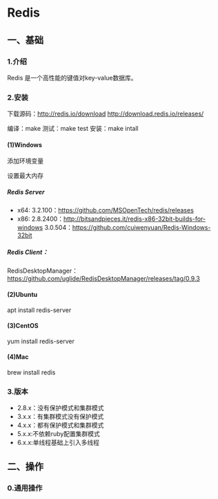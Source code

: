 # Redis

## 一、基础

### 1.介绍

Redis 是一个高性能的键值对key-value数据库。

### 2.安装

下载源码：http://redis.io/download
http://download.redis.io/releases/

编译：make
测试：make test
安装：make intall

#### (1)Windows

添加环境变量

设置最大内存

##### Redis Server
- x64:
3.2.100：https://github.com/MSOpenTech/redis/releases
- x86:
2.8.2400：http://bitsandpieces.it/redis-x86-32bit-builds-for-windows
3.0.504：https://github.com/cuiwenyuan/Redis-Windows-32bit

##### Redis Client：
RedisDesktopManager：https://github.com/uglide/RedisDesktopManager/releases/tag/0.9.3

#### (2)Ubuntu

apt install redis-server

#### (3)CentOS
yum  install redis-server

#### (4)Mac
brew install redis

### 3.版本

- 2.8.x：没有保护模式和集群模式
- 3.x.x：有集群模式没有保护模式
- 4.x.x：都有保护模式和集群模式
- 5.x.x:不依赖ruby配置集群模式
- 6.x.x:单线程基础上引入多线程

## 二、操作

### 0.通用操作







